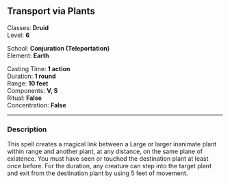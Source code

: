 ## Transport via Plants

Classes: **Druid**  
Level: **6**  

School: **Conjuration (Teleportation)**  
Element: **Earth**  

Casting Time: **1 action**  
Duration: **1 round**  
Range: **10 feet**  
Components: **V, S**  
Ritual: **False**  
Concentration: **False**  

------

### Description

This spell creates a magical link between a Large or larger inanimate plant within range and another plant, at any distance, on the same plane of existence. You must have seen or touched the destination plant at least once before. For the duration, any creature can step into the target plant and exit from the destination plant by using 5 feet of movement.